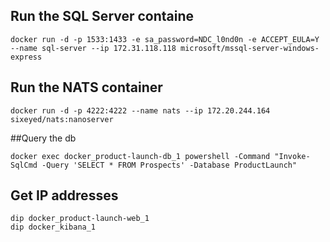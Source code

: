 
## Run the SQL Server containe

```
docker run -d -p 1533:1433 -e sa_password=NDC_l0nd0n -e ACCEPT_EULA=Y --name sql-server --ip 172.31.118.118 microsoft/mssql-server-windows-express
```

## Run the NATS container

```
docker run -d -p 4222:4222 --name nats --ip 172.20.244.164 sixeyed/nats:nanoserver
```

##Query the db

```
docker exec docker_product-launch-db_1 powershell -Command "Invoke-SqlCmd -Query 'SELECT * FROM Prospects' -Database ProductLaunch"
```

## Get IP addresses

```
dip docker_product-launch-web_1
dip docker_kibana_1
```